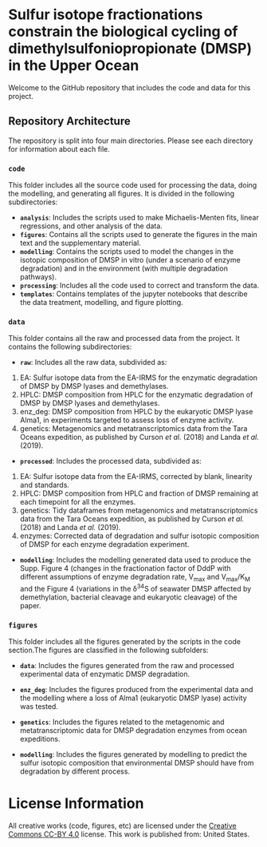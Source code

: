# Sulfur isotope fractionations constrain the biological cycling of dimethylsulfoniopropionate (DMSP) in the Upper Ocean

Welcome to the GitHub repository that includes the code and data for this project.

## Repository Architecture

The repository is split into four main directories. Please see each directory for information about each file.

### **`code`** 
This folder includes all the source code used for processing the data, doing the modelling, and generating all figures. It is divided in the following subdirectories:
 * **`analysis`**: Includes the scripts used to make Michaelis-Menten fits, linear regressions, and other analysis of the data. 
 * **`figures`**: Contains all the scripts used to generate the figures in the main text and the supplementary material. 
 * **`modelling`**: Contains the scripts used to model the changes in the isotopic composition of DMSP in vitro (under a scenario of enzyme degradation) and in the environment (with multiple degradation pathways).
 * **`processing`**: Includes all the code used to correct and transform the data. 
 * **`templates`**: Contains templates of the jupyter notebooks that describe the data treatment, modelling, and figure plotting. 

### **`data`** 
This folder contains all the raw and processed data from the project. It contains the following subdirectories:

 * **`raw`**: Includes all the raw data, subdivided as:

  1. EA: Sulfur isotope data from the EA-IRMS for the enzymatic degradation of DMSP by DMSP lyases and demethylases.
  2. HPLC: DMSP composition from HPLC for the enzymatic degradation of DMSP by DMSP lyases and demethylases.
  3. enz_deg: DMSP composition from HPLC by the eukaryotic DMSP lyase Alma1, in experiments targeted to assess loss of enzyme activity.
  4. genetics: Metagenomics and metatranscriptomics data from the Tara Oceans expedition, as published by Curson *et al.* (2018) and Landa *et al.* (2019).

 * **`processed`**: Includes the processed data, subdivided as:

  1. EA: Sulfur isotope data from the EA-IRMS, corrected by blank, linearity and standards.
  2. HPLC: DMSP composition from HPLC and fraction of DMSP remaining at each timepoint for all the enzymes. 
  3. genetics: Tidy dataframes from metagenomics and metatranscriptomics data from the Tara Oceans expedition, as published by Curson *et al.* (2018) and Landa *et al.* (2019).
  4. enzymes: Corrected data of degradation and sulfur isotopic composition of DMSP for each enzyme degradation experiment.
  
 * **`modelling`**: Includes the modelling generated data used to produce the Supp. Figure 4 (changes in the fractionation factor of DddP with different assumptions of enzyme degradation rate, V<sub>max</sub> and V<sub>max</sub>/K<sub>M</sub> and the Figure 4 (variations in the &delta;<sup>34</sup>S of seawater DMSP affected by demethylation, bacterial cleavage and eukaryotic cleavage) of the paper.

### **`figures`** 
This folder includes all the figures generated by the scripts in the code section.The figures are classified in the following subfolders:

 * **`data`**: Includes the figures generated from the raw and processed experimental data of enzymatic DMSP degradation.

  * **`enz_deg`**: Includes the figures produced from the experimental data and the modelling where a loss of Alma1 (eukaryotic DMSP lyase) activity was tested.

  * **`genetics`**: Includes the figures related to the metagenomic and metatranscriptomic data for DMSP degradation enzymes from ocean expeditions.

  * **`modelling`**: Includes the figures generated by modelling to predict the sulfur isotopic composition that environmental DMSP should have from degradation by different process.

# License Information

All creative works (code, figures, etc) are licensed under the [Creative
Commons CC-BY 4.0](https://creativecommons.org/licenses/by/4.0/) license. This work is published from: United States.
